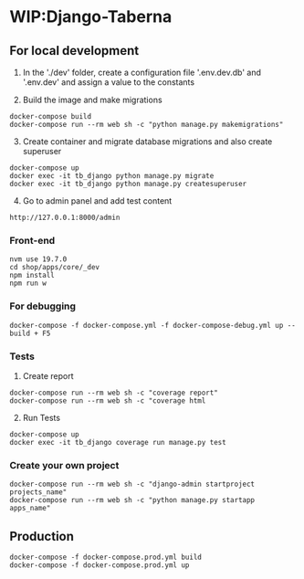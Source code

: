 # WIP:Django-Taberna

## For local development

1. In the './dev' folder, create a configuration file '.env.dev.db' and '.env.dev' and assign a value to the constants

2. Build the image and make migrations

```
docker-compose build
docker-compose run --rm web sh -c "python manage.py makemigrations"
```

3. Create container and migrate database migrations and also create superuser

```
docker-compose up
docker exec -it tb_django python manage.py migrate
docker exec -it tb_django python manage.py createsuperuser
```

4. Go to admin panel and add test content

```
http://127.0.0.1:8000/admin
```

### Front-end

```
nvm use 19.7.0
cd shop/apps/core/_dev
npm install
npm run w
```

### For debugging

```
docker-compose -f docker-compose.yml -f docker-compose-debug.yml up --build + F5
```

### Tests

1. Create report

```
docker-compose run --rm web sh -c "coverage report"
docker-compose run --rm web sh -c "coverage html
```

2. Run Tests

```
docker-compose up
docker exec -it tb_django coverage run manage.py test
```

### Create your own project

```
docker-compose run --rm web sh -c "django-admin startproject projects_name"
docker-compose run --rm web sh -c "python manage.py startapp apps_name"
```

## Production

```
docker-compose -f docker-compose.prod.yml build
docker-compose -f docker-compose.prod.yml up
```
